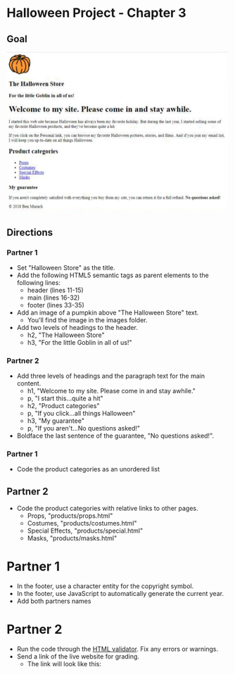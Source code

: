 # Halloween Project - Chapter 3 
## Goal
![Screenshot](images/screenshot.jpg)
## Directions

### Partner 1
- Set "Halloween Store" as the title.
- Add the following HTML5 semantic tags as parent elements to the following lines:
  - header (lines 11-15)
  - main (lines 16-32)
  - footer (lines 33-35)
- Add an image of a pumpkin above "The Halloween Store" text.
  - You'll find the image in the images folder. 
- Add two levels of headings to the header. 
  - h2, "The Halloween Store"
  - h3, "For the little Goblin in all of us!"

### Partner 2
- Add three levels of headings and the paragraph text for the main content.
  - h1, "Welcome to my site. Please come in and stay awhile."
  - p, "I start this...quite a hit"
  - h2, "Product categories"
  - p, "If you click...all things Halloween"
  - h3, "My guarantee" 
  - p, "If you aren't...No questions asked!"
- Boldface the last sentence of the guarantee, "No questions asked!".

### Partner 1
- Code the product categories as an unordered list 

## Partner 2
- Code the product categories with relative links to other pages.
  - Props, "products/props.html"
  - Costumes, "products/costumes.html"
  - Special Effects, "products/special.html"
  - Masks, "products/masks.html"

# Partner 1
- In the footer, use a character entity for the copyright symbol.
- In the footer, use JavaScript to automatically generate the current year.
- Add both partners names

# Partner 2
- Run the code through the [HTML validator](https://validator.w3.org/). Fix any errors or warnings. 
- Send a link of the live website for grading.
  - The link will look like this:  
